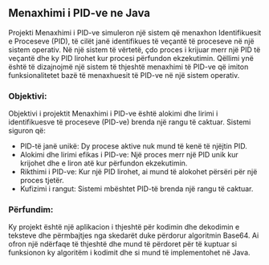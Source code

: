 ## Menaxhimi i PID-ve ne Java
Projekti Menaxhimi i PID-ve simuleron një sistem që menaxhon Identifikuesit e Proceseve (PID), të cilët janë identifikues të veçantë të proceseve në një sistem operativ. Në një sistem të vërtetë, çdo proces i krijuar merr një PID të veçantë dhe ky PID lirohet kur procesi përfundon ekzekutimin. Qëllimi ynë është të dizajnojmë një sistem të thjeshtë menaxhimi të PID-ve që imiton funksionalitetet bazë të menaxhuesit të PID-ve në një sistem operativ.

### Objektivi:
Objektivi i projektit Menaxhimi i PID-ve është alokimi dhe lirimi i identifikuesve të proceseve (PID-ve) brenda një rangu të caktuar.
Sistemi siguron që:
 -  PID-të janë unikë: Dy procese aktive nuk mund të kenë të njëjtin PID.
 -  Alokimi dhe lirimi efikas i PID-ve: Një proces merr një PID unik kur krijohet dhe e liron atë kur përfundon ekzekutimin.
 -  Rikthimi i PID-ve: Kur një PID lirohet, ai mund të alokohet përsëri për një proces tjetër.
 -  Kufizimi i rangut: Sistemi mbështet PID-të brenda një rangu të caktuar.
























### Përfundim:
Ky projekt është një aplikacion i thjeshtë për kodimin dhe dekodimin e teksteve dhe përmbajtjes nga skedarët duke përdorur algoritmin Base64. Ai ofron një ndërfaqe të thjeshtë dhe mund të përdoret për të kuptuar si funksionon ky algoritëm i kodimit dhe si mund të implementohet në Java.
